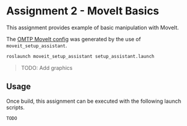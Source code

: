 # Assignment 2 - MoveIt Basics

This assignment provides example of basic manipulation with MoveIt.

The [OMTP MoveIt config](omtp_moveit_config/) was generated by the use of `moveit_setup_assistant`.
```bash
roslaunch moveit_setup_assistant setup_assistant.launch
```

> TODO: Add graphics

## Usage
Once build, this assignment can be executed with the following launch scripts.
```bash
TODO
```

